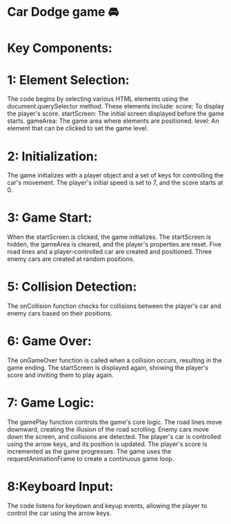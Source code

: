 # Car Dodge game 🚘

# Key Components:

# 1: Element Selection:

The code begins by selecting various HTML elements using the document.querySelector method. These elements include:
score: To display the player's score.
startScreen: The initial screen displayed before the game starts.
gameArea: The game area where elements are positioned.
level: An element that can be clicked to set the game level.

# 2: Initialization:

The game initializes with a player object and a set of keys for controlling the car's movement. The player's initial speed is set to 7, and the score starts at 0.

# 3: Game Start:

When the startScreen is clicked, the game initializes. The startScreen is hidden, the gameArea is cleared, and the player's properties are reset.
Five road lines and a player-controlled car are created and positioned.
Three enemy cars are created at random positions.

# 5: Collision Detection:

The onCollision function checks for collisions between the player's car and enemy cars based on their positions.

# 6: Game Over:

The onGameOver function is called when a collision occurs, resulting in the game ending. The startScreen is displayed again, showing the player's score and inviting them to play again.

# 7: Game Logic:

The gamePlay function controls the game's core logic.
The road lines move downward, creating the illusion of the road scrolling.
Enemy cars move down the screen, and collisions are detected.
The player's car is controlled using the arrow keys, and its position is updated.
The player's score is incremented as the game progresses.
The game uses the requestAnimationFrame to create a continuous game loop.

# 8:Keyboard Input:

The code listens for keydown and keyup events, allowing the player to control the car using the arrow keys.





